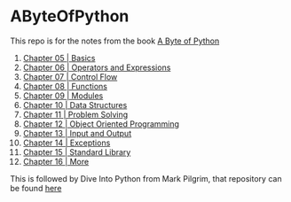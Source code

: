 AByteOfPython
=============

This repo is for the notes from the book [A Byte of Python](http://www.swaroopch.com/notes/python/)


1. [Chapter 05 | Basics](Chapter_05/ReadMe.md)
2. [Chapter 06 | Operators and Expressions](Chapter_06/ReadMe.md)
3. [Chapter 07 | Control Flow](Chapter_07/ReadMe.md)
4. [Chapter 08 | Functions](Chapter_08/ReadMe.md)
5. [Chapter 09 | Modules](Chapter_09/ReadMe.md)
6. [Chapter 10 | Data Structures](Chapter_10/ReadMe.md)
7. [Chapter 11 | Problem Solving ](Chapter_11/ReadMe.md)
8. [Chapter 12 | Object Oriented Programming ](Chapter_12/ReadMe.md)
9. [Chapter 13 | Input and Output ](Chapter_13/ReadMe.md)
10. [Chapter 14 | Exceptions ](Chapter_14/ReadMe.md)
11. [Chapter 15 | Standard Library ](Chapter_15/ReadMe.md)
12. [Chapter 16 | More ](Chapter_16/ReadMe.md)

This is followed by Dive Into Python from Mark Pilgrim, that repository can be found [here](https://github.com/archerImagine/DiveIntoPython)